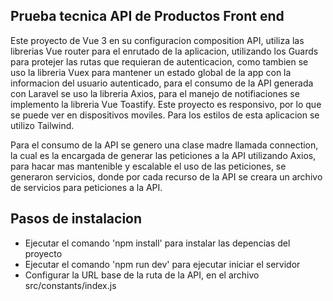 ## Prueba tecnica API de Productos Front end

Este proyecto de Vue 3 en su configuracion composition API, utiliza las librerias Vue router para el enrutado de la aplicacion, utilizando los Guards para protejer las rutas que requieran de autenticacion, como tambien se uso la libreria Vuex para mantener un estado global de la app con la informacion del usuario autenticado, para el consumo de la API generada con Laravel se uso la libreria Axios, para el manejo de notifiaciones se implemento la libreria Vue Toastify. Este proyecto es responsivo, por lo que se puede ver en dispositivos moviles. Para los estilos de esta aplicacion se utilizo Tailwind.

Para el consumo de la API se genero una clase madre llamada connection, la cual es la encargada de generar las peticiones a la API utilizando Axios, para hacar mas mantenible y escalable el uso de las peticiones, se generaron servicios, donde por cada recurso de la API se creara un archivo de servicios para peticiones a la API.

## Pasos de instalacion

- Ejecutar el comando 'npm install' para instalar las depencias del proyecto
- Ejecutar el comando 'npm run dev' para ejecutar iniciar el servidor
- Configurar la URL base de la ruta de la API, en el archivo src/constants/index.js

